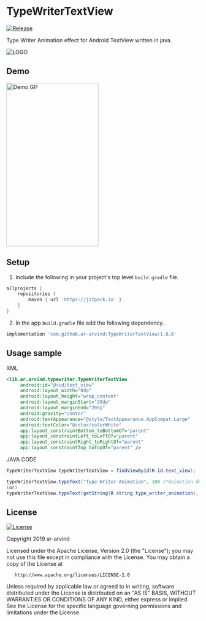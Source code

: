 # TypeWriterTextView

[![Release](https://jitpack.io/v/ar-arvind/TypeWriterTextView.svg)](https://jitpack.io/#ar-arvind/TypeWriterTextView)

Type Writer Animation effect for Android TextView written in java.

![LOGO](https://github.com/ar-arvind/TypeWriterTextView/blob/master/assets/logo.jpg)

## Demo

<img src="https://github.com/ar-arvind/TypeWriterTextView/blob/master/assets/demo.gif" alt="Demo GIF" width="240" height="426">

## Setup

1. Include the following in your project's top level `build.gradle` file.

```gradle
allprojects {
    repositories {
        maven { url 'https://jitpack.io' }
    }
}
```

2. In the app `build.gradle` file add the following dependency.

```gradle
implementation 'com.github.ar-arvind:TypeWriterTextView:1.0.0'
```

## Usage sample

XML

```XML
<lib.ar.arvind.typewriter.TypeWriterTextView
     android:id="@+id/text_view"
     android:layout_width="0dp"
     android:layout_height="wrap_content"
     android:layout_marginStart="20dp"
     android:layout_marginEnd="20dp"
     android:gravity="center"
     android:textAppearance="@style/TextAppearance.AppCompat.Large"
     android:textColor="@color/colorWhite"
     app:layout_constraintBottom_toBottomOf="parent"
     app:layout_constraintLeft_toLeftOf="parent"
     app:layout_constraintRight_toRightOf="parent"
     app:layout_constraintTop_toTopOf="parent" />
```

JAVA CODE

```java
TypeWriterTextView typeWriterTextView = findViewById(R.id.text_view);

typeWriterTextView.typeText("Type Writer Animation", 100 /*Animation duration in milliseconds*/ );
(or)
typeWriterTextView.typeText(getString(R.string.type_writer_animation), 100);
```

## License

 [![License](https://img.shields.io/badge/License-Apache%202.0-blue.svg)](https://opensource.org/licenses/Apache-2.0)
 
Copyright 2019 ar-arvind

   Licensed under the Apache License, Version 2.0 (the "License");
   you may not use this file except in compliance with the License.
   You may obtain a copy of the License at

       http://www.apache.org/licenses/LICENSE-2.0

   Unless required by applicable law or agreed to in writing, software
   distributed under the License is distributed on an "AS IS" BASIS,
   WITHOUT WARRANTIES OR CONDITIONS OF ANY KIND, either express or implied.
   See the License for the specific language governing permissions and
   limitations under the License.